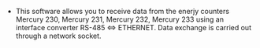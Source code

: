 - This software allows you to receive data from the enerjy counters Mercury 230, Mercury 231, Mercury 232, Mercury 233 using an interface converter RS-485 <=> ETHERNET. Data exchange is carried out through a network socket.
